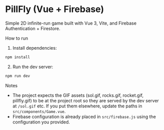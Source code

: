 # PillFly (Vue + Firebase)

Simple 2D infinite-run game built with Vue 3, Vite, and Firebase Authentication + Firestore.

How to run

1. Install dependencies:

```powershell
npm install
```

2. Run the dev server:

```powershell
npm run dev
```

Notes
- The project expects the GIF assets (sol.gif, rocks.gif, rocket.gif, pillfly.gif) to be at the project root so they are served by the dev server at `/sol.gif` etc. If you put them elsewhere, update the paths in `src/components/Game.vue`.
- Firebase configuration is already placed in `src/firebase.js` using the configuration you provided.
